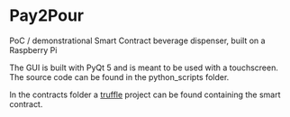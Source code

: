 # Pay2Pour
PoC / demonstrational Smart Contract beverage dispenser, built on a Raspberry Pi

The GUI is built with PyQt 5 and is meant to be used with a touchscreen. The source code can be found in the python_scripts folder.

In the contracts folder a [truffle](https://truffleframework.com/) project can be found containing the smart contract.
